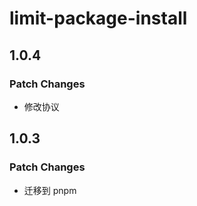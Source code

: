 # limit-package-install

## 1.0.4

### Patch Changes

-   修改协议

## 1.0.3

### Patch Changes

-   迁移到 pnpm

